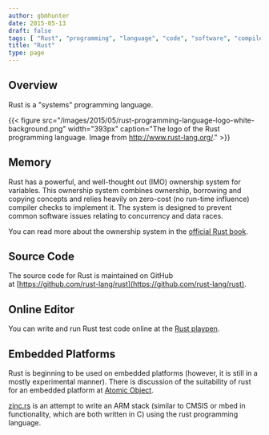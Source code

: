 ```yaml
---
author: gbmhunter
date: 2015-05-13
draft: false
tags: [ "Rust", "programming", "language", "code", "software", "compiled" ]
title: "Rust"
type: page
---
```


## Overview

Rust is a "systems" programming language. 

{{< figure src="/images/2015/05/rust-programming-language-logo-white-background.png" width="393px" caption="The logo of the Rust programming language. Image from http://www.rust-lang.org/."  >}}

## Memory

Rust has a powerful, and well-thought out (IMO) ownership system for variables. This ownership system combines ownership, borrowing and copying concepts and relies heavily on zero-cost (no run-time influence) compiler checks to implement it. The system is designed to prevent common software issues relating to concurrency and data races.

You can read more about the ownership system in the [official Rust book](https://doc.rust-lang.org/book/ownership.html).

## Source Code

The source code for Rust is maintained on GitHub at [https://github.com/rust-lang/rust](https://github.com/rust-lang/rust).

## Online Editor

You can write and run Rust test code online at the [Rust playpen](https://play.rust-lang.org/).

## Embedded Platforms

Rust is beginning to be used on embedded platforms (however, it is still in a mostly experimental manner). There is discussion of the suitability of rust for an embedded platform at [Atomic Object](http://spin.atomicobject.com/2015/02/20/rust-language-c-embedded/).

[zinc.rs](http://zinc.rs/) is an attempt to write an ARM stack (similar to CMSIS or mbed in functionality, which are both written in C) using the rust programming language.
